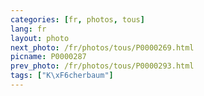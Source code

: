 ```yaml
---
categories: [fr, photos, tous]
lang: fr
layout: photo
next_photo: /fr/photos/tous/P0000269.html
picname: P0000287
prev_photo: /fr/photos/tous/P0000293.html
tags: ["K\xF6cherbaum"]
---
```

